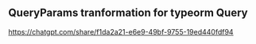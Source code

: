 ## QueryParams tranformation for typeorm Query
 https://chatgpt.com/share/f1da2a21-e6e9-49bf-9755-19ed440fdf94